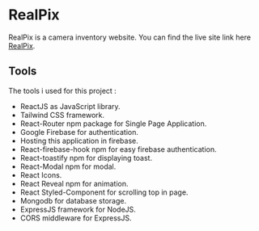 # RealPix

RealPix is a camera inventory website. You can find the live site link here [RealPix](https://camera-warehouse-9d161.web.app/).

## Tools

The tools i used for this project :
* ReactJS as JavaScript library.
* Tailwind CSS framework.
* React-Router npm package for Single Page Application.
* Google Firebase for authentication.
* Hosting this application in firebase.
* React-firebase-hook npm for easy firebase authentication.
* React-toastify npm for displaying toast.
* React-Modal npm for modal.
* React Icons.
* React Reveal npm for animation.
* React Styled-Component for scrolling top in page.
* Mongodb for database storage.
* ExpressJS framework for NodeJS.
* CORS middleware for ExpressJS.
